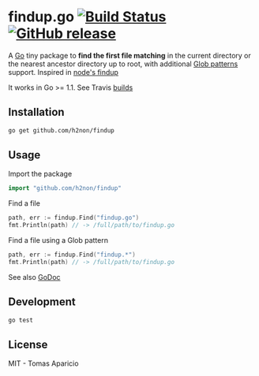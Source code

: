 # findup.go [![Build Status](https://travis-ci.org/h2non/findup.png)](https://travis-ci.org/h2non/findup) [![GitHub release](https://img.shields.io/github/tag/h2non/findup.svg)]()

A [Go](http://golang.org) tiny package to **find the first file matching** in the current directory or the nearest ancestor directory up to root, with additional [Glob patterns](http://en.wikipedia.org/wiki/Glob_%28programming%29) support. Inspired in [node's findup](https://www.npmjs.com/package/findup)

It works in Go >= 1.1. See Travis [builds](https://travis-ci.org/h2non/findup)

## Installation

```bash
go get github.com/h2non/findup
```

## Usage

Import the package
```go
import "github.com/h2non/findup"
```

Find a file
```go
path, err := findup.Find("findup.go")
fmt.Println(path) // -> /full/path/to/findup.go
```

Find a file using a Glob pattern
```go
path, err := findup.Find("findup.*")
fmt.Println(path) // -> /full/path/to/findup.go
```

See also [GoDoc](https://godoc.org/github.com/h2non/findup)

## Development

```bash
go test
```

## License 

MIT - Tomas Aparicio
